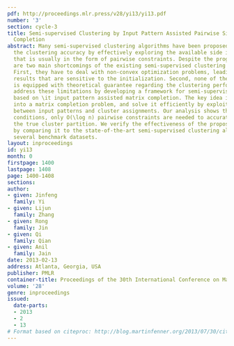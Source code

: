 ```yaml
---
pdf: http://proceedings.mlr.press/v28/yi13/yi13.pdf
number: '3'
section: cycle-3
title: Semi-supervised Clustering by Input Pattern Assisted Pairwise Similarity Matrix
  Completion
abstract: Many semi-supervised clustering algorithms have been proposed to improve
  the clustering accuracy by effectively exploring the available side information
  that is usually in the form of pairwise constraints. Despite the progress, there
  are two main shortcomings of the existing semi-supervised clustering algorithms.
  First, they have to deal with non-convex optimization problems, leading to clustering
  results that are sensitive to the initialization. Second, none of these algorithms
  is equipped with theoretical guarantee regarding the clustering performance. We
  address these limitations by developing a framework for semi-supervised clustering
  based on \it input pattern assisted matrix completion. The key idea is to cast clustering
  into a matrix completion problem, and solve it efficiently by exploiting the correlation
  between input patterns and cluster assignments. Our analysis shows that under appropriate
  conditions, only O(\log n) pairwise constraints are needed to accurately recover
  the true cluster partition. We verify the effectiveness of the proposed algorithm
  by comparing it to the state-of-the-art semi-supervised clustering algorithms on
  several benchmark datasets.
layout: inproceedings
id: yi13
month: 0
firstpage: 1400
lastpage: 1408
page: 1400-1408
sections: 
author:
- given: Jinfeng
  family: Yi
- given: Lijun
  family: Zhang
- given: Rong
  family: Jin
- given: Qi
  family: Qian
- given: Anil
  family: Jain
date: 2013-02-13
address: Atlanta, Georgia, USA
publisher: PMLR
container-title: Proceedings of the 30th International Conference on Machine Learning
volume: '28'
genre: inproceedings
issued:
  date-parts:
  - 2013
  - 2
  - 13
# Format based on citeproc: http://blog.martinfenner.org/2013/07/30/citeproc-yaml-for-bibliographies/
---
```


